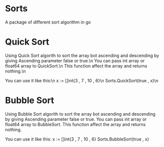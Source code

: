 # Sorts
A package of different sort algorithm in go

# Quick Sort
Using Quick Sort algorith to sort the array bot ascending and descending by giving Ascending parameter false or true.\n
You can pass int array or float64 array to QuickSort.\n
This function affect the array and returns nothing.\n

You can use it like this:\n
    x := []int{3 , 7 , 10 , 6}\n
    Sorts.QuickSort(true , x)\n

# Bubble Sort
Using Bubble Sort algorith to sort the array bot ascending and descending by giving Ascending parameter false or true.
You can pass int array or float64 array to BubbleSort.
This function affect the array and returns nothing.

You can use it like this:
    x := []int{3 , 7 , 10 , 6}
    Sorts.BubbleSort(true , x)

